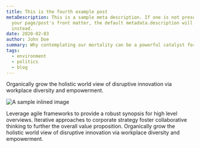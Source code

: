 ```yaml
---
title: This is the fourth example post
metaDescription: This is a sample meta description. If one is not present in
  your page/post's front matter, the default metadata.description will be used
  instead.
date: 2020-02-03
author: John Doe
summary: Why contemplating our mortality can be a powerful catalyst for change
tags:
  - environment
  - politics
  - blog
---
```

Organically grow the holistic world view of disruptive innovation via workplace diversity and empowerment.

![A sample inlined image](https://source.unsplash.com/random/600x400)

Leverage agile frameworks to provide a robust synopsis for high level overviews. Iterative approaches to corporate strategy foster collaborative thinking to further the overall value proposition. Organically grow the holistic world view of disruptive innovation via workplace diversity and empowerment.
